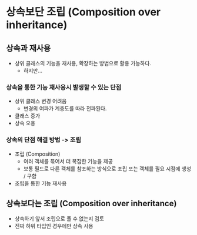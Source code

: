 # 상속보단 조립 (Composition over inheritance)

## 상속과 재사용

* 상위 클래스의 기능을 재사용, 확장하는 방법으로 활용 가능하다.
  * 하지만...

### 상속을 통한 기능 재사용시 발생할 수 있는 단점

* 상위 클래스 변경 어려움
  * 변경의 여파가 계층도를 따라 전파된다.
* 클래스 증가
* 상속 오용 

### 상속의 단점 해결 방법 -> 조립

* 조립 (Composition)
  * 여러 객체를 묶어서 더 복잡한 기능을 제공
  * 보통 필드로 다른 객체를 참조하는 방식으로 조립 또는 객체를 필요 시점에 생성 / 구함
* 조립을 통한 기능 재사용

## 상속보다는 조립 (Composition over inheritance)

* 상속하기 앞서 조립으로 풀 수 없는지 검토
* 진짜 하위 타입인 경우에만 상속 사용


